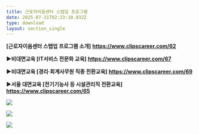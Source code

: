 ```yaml
---
title: 근로자이음센터 스텝업 프로그램
date: 2025-07-31T02:23:10.832Z
type: download
layout: section_single
---
```

<!--StartFragment-->

**\[근로자이음센터 스텝업 프로그램 소개]** **https://www.clipscareer.com/62**

**▶비대면교육 \[IT서비스 전문화 교육]** **https://www.clipscareer.com/67**

**▶비대면교육 \[경리·회계사무원 직종 전환교육]** **https://www.clipscareer.com/69**

**▶서울 대면교육 \[전기기능사 등 시설관리직 전환교육]** **https://www.clipscareer.com/65**

![](/uploads/비대면_it서비스-전문화-교육.png)

![](/uploads/비대면_경리-회계사무원직종전환교육.png)

<!--EndFragment-->

![](/uploads/서울_전기기능사-등-시설관리직-전환교육.png)